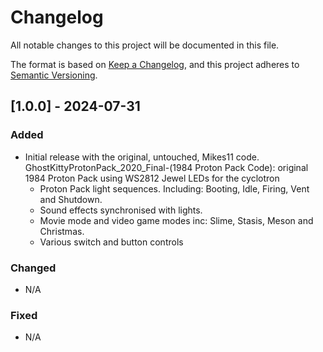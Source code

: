 # Changelog

All notable changes to this project will be documented in this file.

The format is based on [Keep a Changelog](https://keepachangelog.com/en/1.0.0/),
and this project adheres to [Semantic Versioning](https://semver.org/spec/v2.0.0.html).

## [1.0.0] - 2024-07-31
### Added
- Initial release with the original, untouched, Mikes11 code.
  GhostKittyProtonPack_2020_Final-(1984 Proton Pack Code):  original 1984 Proton Pack using WS2812 Jewel LEDs for the cyclotron
  - Proton Pack light sequences. Including: Booting, Idle, Firing, Vent and Shutdown.
  - Sound effects synchronised with lights.
  - Movie mode and video game modes inc: Slime, Stasis, Meson and Christmas.
  - Various switch and button controls

### Changed
- N/A

### Fixed
- N/A
